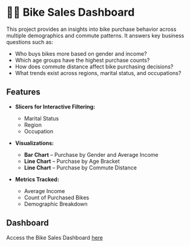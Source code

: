# 🚴‍♂️ Bike Sales Dashboard

This project provides an insights into bike purchase behavior across multiple demographics and commute patterns. It answers key business questions such as:

- Who buys bikes more based on gender and income?
- Which age groups have the highest purchase counts?
- How does commute distance affect bike purchasing decisions?
- What trends exist across regions, marital status, and occupations?

## Features

- **Slicers for Interactive Filtering:**
  - Marital Status
  - Region
  - Occupation

- **Visualizations:**
  - **Bar Chart** – Purchase by Gender and Average Income
  - **Line Chart** – Purchase by Age Bracket
  - **Line Chart** – Purchase by Commute Distance

- **Metrics Tracked:**
  - Average Income
  - Count of Purchased Bikes
  - Demographic Breakdown

## Dashboard

Access the Bike Sales Dashboard [here](./Bike_Sales_Dashboard.png)


